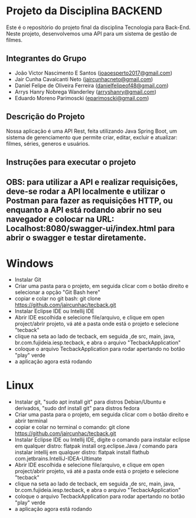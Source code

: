 # Projeto da Disciplina BACKEND 

Este é o repositório do projeto final da disciplina Tecnologia para Back-End. Neste projeto, desenvolvemos uma API para um sistema de gestão de filmes.
## Integrantes do Grupo

- João Victor Nascimento E Santos (joaoesperto2017@gmail.com)
- Jair Cunha Cavalcanti Neto (jaircunhacneto@gmail.com)
- Daniel Felipe de Oliveira Ferreira (danielfelipeof48@gmail.com)
- Arrys Hanry Nobrega Wanderley (arryshanry@gmail.com)
- Eduardo Moreno Parimoscki (eparimoscki@gmail.com)

## Descrição do Projeto

Nossa aplicação é uma API Rest, feita utilizando Java Spring Boot, um sistema de gerenciamento que permite criar, editar, excluir e atualizar: filmes, séries, generos e usuários. 

## Instruções para executar o projeto

## OBS: para utilizar a API e realizar requisições, deve-se rodar a API localmente e utilizar o Postman para fazer as requisições HTTP, ou enquanto a API está rodando abrir no seu navegador e colocar na URL: Localhost:8080/swagger-ui/index.html para abrir o swagger e testar diretamente.

# Windows
- Instalar Git
- Criar uma pasta para o projeto, em seguida clicar com o botão direito e selecionar a opção "Git Bash here"
- copiar e colar no git bash: git clone https://github.com/jaircunhac/tecback.git
- Instalar Eclipse IDE ou Intellij IDE
- Abrir IDE escolhida e selecione file/arquivo, e clique em open project/abrir projeto, vá até a pasta onde está o projeto e selecione "tecback"
- clique na seta ao lado de tecback, em seguida ,de src, main, java, br.com.fujideia.iesp.tecback, e abra o arquivo "TecbackApplication"
- coloque o arquivo TecbackApplication para rodar apertando no botão "play" verde
- a aplicação agora está rodando

# Linux
- Instalar git, "sudo apt install git" para distros Debian/Ubuntu e derivados, "sudo dnf install git" para distros fedora
- Criar uma pasta para o projeto, em seguida clicar com o botão direito e abrir terminal
- copiar e colar no terminal o comando: git clone https://github.com/jaircunhac/tecback.git
- Instalar Eclipse IDE ou Intellij IDE, digite o comando para instalar eclipse em qualquer distro: flatpak install org.eclipse.Java / comando para instalar intellij em qualquer distro: flatpak install flathub com.jetbrains.IntelliJ-IDEA-Ultimate
- Abrir IDE escolhida e selecione file/arquivo, e clique em open project/abrir projeto, vá até a pasta onde está o projeto e selecione "tecback"
- clique na seta ao lado de tecback, em seguida ,de src, main, java, br.com.fujideia.iesp.tecback, e abra o arquivo "TecbackApplication"
- coloque o arquivo TecbackApplication para rodar apertando no botão "play" verde
- a aplicação agora está rodando
